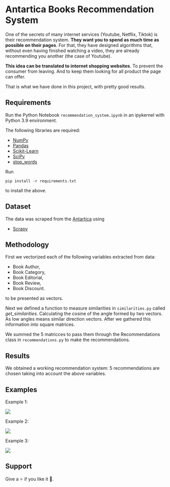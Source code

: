 # Antartica Books Recommendation System

One of the secrets of many internet services (Youtube, Netflix, Tiktok) is their recommendation system. **They want you to spend as much time as possible on their pages**. For that, they have designed algorithms that, without even having finished watching a video, they are already recommending you another (the case of Youtube).

**This idea can be translated to internet shopping websites**. To prevent the consumer from leaving. And to keep them looking for all product the page can offer.

That is what we have done in this project, with pretty good results.


## Requirements

Run the Python Notebook `recommendation_system.ipynb` in an ipykernel with Python 3.9 environment.

The following libraries are required:

- [NumPy](http://www.numpy.org/)
- [Pandas](http://pandas.pydata.org/)
- [Scikit-Learn](http://scikit-learn.org/stable/)
- [SciPy](https://scipy.github.io/devdocs/index.html)
- [stop_words](https://pypi.org/project/stop-words/)

Run 
```
pip install -r requirements.txt
```
to install the above.

## Dataset

The data was scraped from the [Antartica](https://www.antartica.cl/) using 

- [Scrapy](https://scrapy.org/)


## Methodology

First we vectorized each of the following variables extracted from data:

- Book Author,
- Book Category,
- Book Editorial,
- Book Review,
- Book Discount.

to be presented as vectors.

Next we defined a function to measure similarities in `similarities.py` called *get_similarities*. Calculating the cosine of the angle formed by two vectors. As low angles means similar direction vectors. After we gathered this information into square matrices.

We summed the 5 matricces to pass them through the Recommendations class in `recommendations.py` to make the recommendations.


## Results

We obtained a working recommendation system: 5 recommendations are chosen taking into account the above variables. 

## Examples

Example 1:

<img src="images/harry_potter.png"/> 

Example 2:

<img src="images/stephen_king.png"/> 

Example 3:

<img src="images/arithmetic.png"/> 






## Support

Give a :star: if you like it :hugs:.